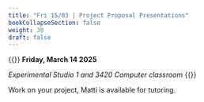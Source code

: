 ```yaml
---
title: "Fri 15/03 | Project Proposal Presentations"
bookCollapseSection: false
weight: 30
draft: false
---
```


{{<hint info>}}
**Friday, March 14 2025**

*Experimental Studio 1 and 3420 Computer classroom*
{{</hint>}}

Work on your project, Matti is available for tutoring.